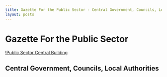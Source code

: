 ```yaml
---
title: Gazette For the Public Sector - Central Government, Councils, Local Authorities
layout: posts
---
```


# Gazette For the Public Sector

[!Public Sector Central Building](/images/c)
## Central Government, Councils, Local Authorities